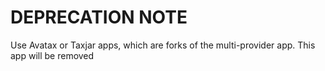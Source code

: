 # DEPRECATION NOTE

Use Avatax or Taxjar apps, which are forks of the multi-provider app.
This app will be removed
